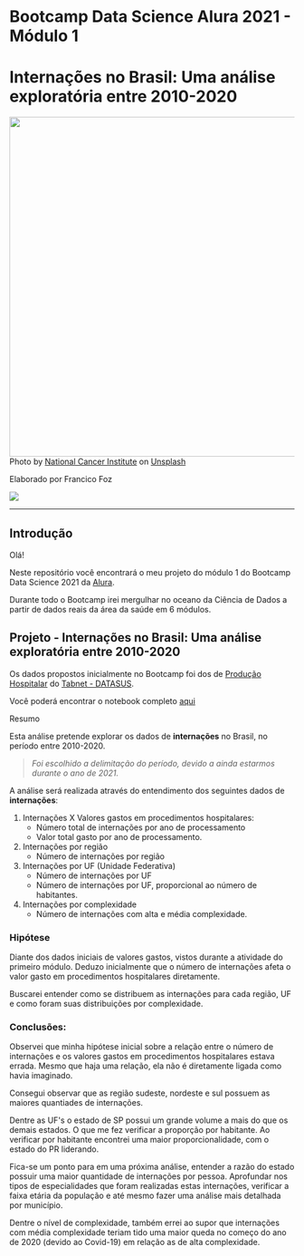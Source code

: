 

# Bootcamp Data Science Alura 2021 - Módulo 1
# Internações no Brasil: Uma análise exploratória entre 2010-2020

<img src="https://images.unsplash.com/photo-1576091160550-2173dba999ef?ixlib=rb-1.2.1&ixid=MnwxMjA3fDB8MHxwaG90by1wYWdlfHx8fGVufDB8fHx8&auto=format&fit=crop&w=1170&q=80" height="600" width="1000"></a>  
Photo by <a href="https://unsplash.com/@nci?utm_source=unsplash&utm_medium=referral&utm_content=creditCopyText">National Cancer Institute</a> on <a href="https://unsplash.com/s/photos/health-data?utm_source=unsplash&utm_medium=referral&utm_content=creditCopyText">Unsplash</a>
  


Elaborado por Francico Foz

<a href="https://img.shields.io/badge/author-gustavolq-blue.svg)](https://www.linkedin.com/in/francisco-tadeu-foz/" target="_blank"><img src="https://img.shields.io/badge/-LinkedIn-%230077B5?style=for-the-badge&logo=linkedin&logoColor=white" target="_blank"></a>  

---

## Introdução

Olá! 

Neste repositório você encontrará o meu projeto do módulo 1 do Bootcamp Data Science 2021 da [Alura](https://www.alura.com.br/).

Durante todo o Bootcamp irei mergulhar no oceano da Ciência de Dados a partir de dados reais da área da saúde em 6 módulos.



## Projeto  - Internações no Brasil: Uma análise exploratória entre 2010-2020

Os dados propostos inicialmente no Bootcamp foi dos de [Produção Hospitalar](https://datasus.saude.gov.br/acesso-a-informacao/producao-hospitalar-sih-sus//)  do [Tabnet - DATASUS](https://datasus.saude.gov.br/informacoes-de-saude-tabnet/).


Você poderá encontrar o notebook completo [aqui](https://colab.research.google.com/drive/1-_KmIfm7T7pHrl8xTwGMnuIsOljGvy4M?usp=sharing)

Resumo

Esta análise pretende explorar os dados de **internações** no Brasil, no período entre 2010-2020.


> *Foi escolhido a delimitação do período, devido a ainda estarmos durante o ano de 2021.*


A análise será realizada através do entendimento dos seguintes dados de **internações**:

1. Internações X Valores gastos em procedimentos hospitalares:
    *   Número total de internações por ano de processamento
    *   Valor total gasto por ano de processamento.
2. Internações por região
    *   Número de internações por região
3. Internações por UF (Unidade Federativa)
    *   Número de internações por UF
    *   Número de internações por UF, proporcional ao número de habitantes.  
4. Internações por complexidade
    *   Número de internações com alta e média complexidade.

### Hipótese

Diante dos dados iniciais de valores gastos, vistos durante a atividade do primeiro módulo. Deduzo inicialmente que o número de internações afeta o valor gasto em procedimentos hospitalares diretamente. 

Buscarei entender como se distribuem as internações para cada região, UF e como foram suas distribuições por complexidade.
   
### **Conclusões:**

Observei que minha hipótese inicial sobre a relação entre o número de internações e os valores gastos em procedimentos hospitalares estava errada.
Mesmo que haja uma relação, ela não é diretamente ligada como havia imaginado.

Consegui observar que as região sudeste, nordeste e sul possuem as maiores quantiades de internações.

Dentre as UF's o estado de SP possui um grande volume a mais do que os demais estados. O que me fez verificar a proporção por habitante. Ao verificar por habitante encontrei uma maior proporcionalidade, com o estado do PR liderando. 

Fica-se um ponto para em uma próxima análise, entender a razão do estado possuir uma maior quantidade de internações por pessoa. Aprofundar nos tipos de especialidades que foram realizadas estas internações, verificar a faixa etária da população e até mesmo fazer uma análise mais detalhada por município.

Dentre o nível de complexidade, também errei ao supor que internações com média complexidade teriam tido uma maior queda no começo do ano de 2020 (devido ao Covid-19) em relação as de alta complexidade.


